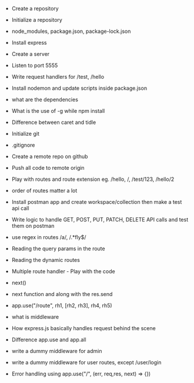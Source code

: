 - Create a repository
- Initialize a repository
- node_modules, package.json, package-lock.json
- Install express
- Create a server
- Listen to port 5555
- Write request handlers for /test, /hello
- Install nodemon and update scripts inside package.json
- what are the dependencies
- What is the use of -g while npm install
- Difference between caret and tidle

- Initialize git 
- .gitignore
- Create a remote repo on github
- Push all code to remote origin
- Play with routes and route extension eg. /hello, /, /test/123, /hello/2
- order of routes matter a lot 
- Install postman app and create workspace/collection then make a test api call
- Write logic to handle GET, POST, PUT, PATCH, DELETE API calls and test them on postman

- use regex in routes /a/, /.*fly$/
- Reading the query params in the route
- Reading the dynamic routes

- Multiple route handler - Play with the code
- next()
- next function and along with the res.send
- app.use("/route", rh1, [rh2, rh3], rh4, rh5)
- what is middleware 
- How express.js basically handles request behind the scene
- Difference app.use and app.all
- write a dummy middleware for admin
- write a dummy middleware  for user routes, except /user/login
- Error handling using app.use("/", (err, req,res, next) => {})
